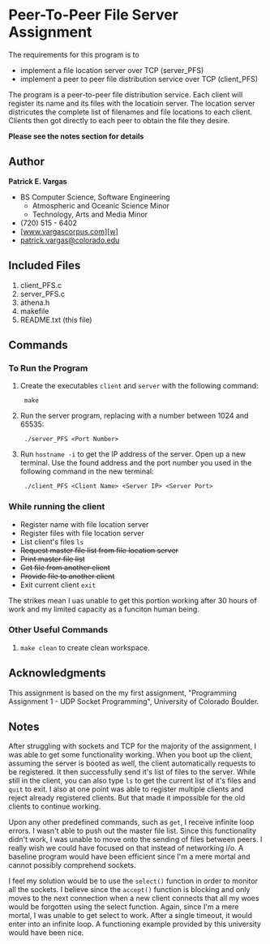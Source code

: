 Peer-To-Peer File Server Assignment
===================================

The requirements for this program is to

* implement a file location server over TCP (server_PFS)
* implement a peer to peer file distribution service over TCP (client_PFS)

The program is a peer-to-peer file distribution service. Each client will register its name and its files with the locatioin server. The location server districutes the complete list of filenames and file locations to each client. Clients then got directly to each peer to obtain the file they desire.

**Please see the notes section for details**

Author
------
**Patrick E. Vargas**

*  BS Computer Science, Software Engineering  
   *  Atmospheric and Oceanic Science Minor  
   *  Technology, Arts and Media Minor  
*  (720) 515 - 6402  
*  [www.vargascorpus.com][w]  
*  [patrick.vargas@colorado.edu][e]  

Included Files
--------------

1. client_PFS.c
2. server_PFS.c
3. athena.h
4. makefile
5. README.txt (this file)

Commands
--------
### To Run the Program ###

1. Create the executables `client` and `server` with the following command:  

	  	make

2. Run the server program, replacing <port> with a number between 1024 and 65535:

	 	./server_PFS <Port Number>

3. Run `hostname -i` to get the IP address of the server. Open up a new terminal. Use the found address and the port number you used in the following command in the new terminal:

	 	./client_PFS <Client Name> <Server IP> <Server Port>

### While running the client ####

* Register name with file location server
* Register files with file location server
* List client's files `ls`
* <del>Request master file list from file location server</del>
* <del>Print master file list</del>
* <del>Get file from another client</del>
* <del>Provide file to another client</del>
* Exit current client `exit`

The strikes mean I uas unable to get this portion working after 30 hours of work and my limited capacity as a funciton human being.

### Other Useful Commands ###

1. `make clean` to create clean workspace.

Acknowledgments
---------------

This assignment is based on the my first assignment, "Programming Assignment 1 - UDP Socket Programming", University of Colorado Boulder.

Notes 
-----

After struggling with sockets and TCP for the majority of the assignment, I was able to get some functionality working. When you boot up the client, assuming the server is booted as well, the client automatically requests to be registered. It then successfully send it's list of files to the server. While still in the client, you can also type `ls` to get the current list of it's files and `quit` to exit. I also at one point was able to register multiple clients and reject already registered clients. But that made it impossible for the old clients to continue working.

Upon any other predefined commands, such as `get`, I receive infinite loop errors. I wasn't able to push out the master file list. Since this functionality didn't work, I was unable to move onto the sending of files between peers. I really wish we could have focused on that instead of networking i/o. A baseline program would have been efficient since I'm a mere mortal and cannot possibly comprehend sockets. 

I feel my solution would be to use the `select()` function in order to monitor all the sockets. I believe since the `accept()` function is blocking and only moves to the next connection when a new client connects that all my woes would be forgotten using the select function. Again, since I'm a mere mortal, I was unable to get select to work. After a single timeout, it would enter into an infinite loop. A functioning example provided by this university would have been nice. 

  [w]: http://www.vargascorpus.com/
  [e]: mailto:patrick.vargas@colorado.edu
